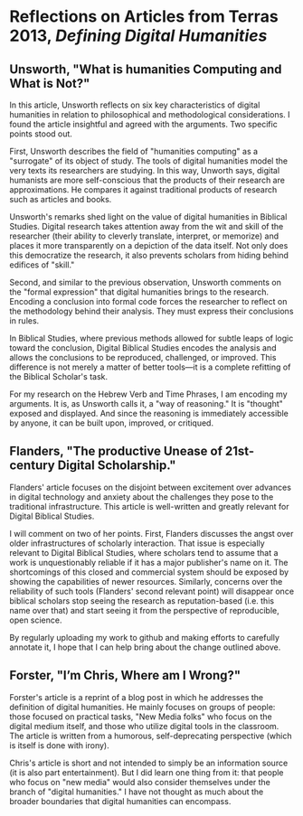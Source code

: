 # Reflections on Articles from Terras 2013, *Defining Digital Humanities*

## Unsworth, "What is humanities Computing and What is Not?"

In this article, Unsworth reflects on six key characteristics of digital humanities in relation to philosophical and methodological considerations. I found the article insightful and agreed with the arguments. Two specific points stood out. 

First, Unsworth describes the field of "humanities  computing" as a "surrogate" of its object of study. The tools of digital humanities model the very texts its researchers are studying. In this way, Unworth says, digital humanists are more self-conscious that the products of their research are approximations. He compares it against traditional products of research such as articles and books.

Unsworth's remarks shed light on the value of digital humanities in Biblical Studies. Digital research takes attention away from the wit and skill of the researcher (their ability to cleverly translate, interpret, or memorize) and places it more transparently on a depiction of the data itself. Not only does this democratize the research, it also prevents scholars from hiding behind edifices of "skill."

Second, and similar to the previous observation, Unsworth comments on the "formal expression" that digital humanities brings to the research. Encoding a conclusion into formal code forces the researcher to reflect on the methodology behind their analysis. They must express their conclusions in rules. 

In Biblical Studies, where previous methods allowed for subtle leaps of logic toward the conclusion, Digital Biblical Studies encodes the analysis and allows the conclusions to be reproduced, challenged, or improved. This difference is not merely a matter of better tools—it is a complete refitting of the Biblical Scholar's task. 

For my research on the Hebrew Verb and Time Phrases, I am encoding my arguments. It is, as Unsworth calls it, a "way of reasoning." It is "thought" exposed and displayed. And since the reasoning is immediately accessible by anyone, it can be built upon, improved, or critiqued.

## Flanders, "The productive Unease of 21st-century Digital Scholarship."

Flanders' article focuses on the disjoint between excitement over advances in digital technology and anxiety about the challenges they pose to the traditional infrastructure. This article is well-written and greatly relevant for Digital Biblical Studies. 

I will comment on two of her points. First, Flanders discusses the angst over older infrastructures of scholarly interaction. That issue is especially relevant to Digital Biblical Studies, where scholars tend to assume that a work is unquestionably reliable if it has a major publisher's name on it. The shortcomings of this closed and commercial system should be exposed by showing the capabilities of newer resources. Similarly, concerns over the reliability of such tools (Flanders' second relevant point) will disappear once biblical scholars stop seeing the research as reputation-based (i.e. this name over that) and start seeing it from the perspective of reproducible, open science.

By regularly uploading my work to github and making efforts to carefully annotate it, I hope that I can help bring about the change outlined above.

## Forster, "I’m Chris, Where am I Wrong?"

Forster's article is a reprint of a blog post in which he addresses the definition of digital humanities. He mainly focuses on groups of people: those focused on practical tasks, "New Media folks" who focus on the digital medium itself, and those who utilize digital tools in the classroom. The article is written from a humorous, self-deprecating perspective (which is itself is done with irony). 

Chris's article is short and not intended to simply be an information source (it is also part entertainment). But I did learn one thing from it: that people who focus on "new media" would also consider themselves under the branch of "digital humanities." I have not thought as much about the broader boundaries that digital humanities can encompass. 